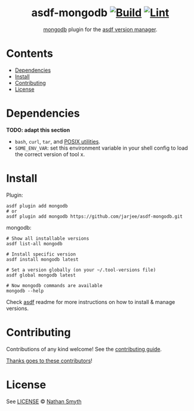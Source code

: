 <div align="center">

# asdf-mongodb [![Build](https://github.com/jarjee/asdf-mongodb/actions/workflows/build.yml/badge.svg)](https://github.com/jarjee/asdf-mongodb/actions/workflows/build.yml) [![Lint](https://github.com/jarjee/asdf-mongodb/actions/workflows/lint.yml/badge.svg)](https://github.com/jarjee/asdf-mongodb/actions/workflows/lint.yml)

[mongodb](https://github.com/jarjee/asdf-mongodb) plugin for the [asdf version manager](https://asdf-vm.com).

</div>

# Contents

- [Dependencies](#dependencies)
- [Install](#install)
- [Contributing](#contributing)
- [License](#license)

# Dependencies

**TODO: adapt this section**

- `bash`, `curl`, `tar`, and [POSIX utilities](https://pubs.opengroup.org/onlinepubs/9699919799/idx/utilities.html).
- `SOME_ENV_VAR`: set this environment variable in your shell config to load the correct version of tool x.

# Install

Plugin:

```shell
asdf plugin add mongodb
# or
asdf plugin add mongodb https://github.com/jarjee/asdf-mongodb.git
```

mongodb:

```shell
# Show all installable versions
asdf list-all mongodb

# Install specific version
asdf install mongodb latest

# Set a version globally (on your ~/.tool-versions file)
asdf global mongodb latest

# Now mongodb commands are available
mongodb --help
```

Check [asdf](https://github.com/asdf-vm/asdf) readme for more instructions on how to
install & manage versions.

# Contributing

Contributions of any kind welcome! See the [contributing guide](contributing.md).

[Thanks goes to these contributors](https://github.com/jarjee/asdf-mongodb/graphs/contributors)!

# License

See [LICENSE](LICENSE) © [Nathan Smyth](https://github.com/jarjee/)

